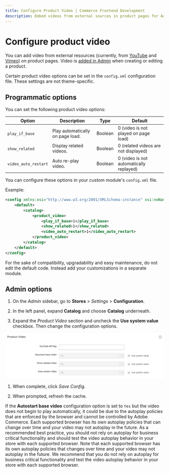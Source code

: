 ```yaml
---
title: Configure Product Video | Commerce Frontend Development
description: Embed videos from external sources in product pages for Adobe Commerce and Magento Open Source themes.
---
```


# Configure product video

You can add video from external resources (currently, from [YouTube](https://youtube.com) and [Vimeo](https://vimeo.com/)) on product pages. Video is [added in Admin](https://docs.magento.com/user-guide/catalog/product-video.html) when creating or editing a product.

Certain product video options can be set in the `config.xml` configuration file. These settings are not theme-specific.

## Programmatic options

You can set the following product video options:

|Option|Description|Type|Default|
|--- |--- |--- |--- |
|`play_if_base`|Play automatically on page load.|Boolean|0 (video is not played on page load)|
|`show_related`|Display related videos.|Boolean|0 (related videos are not displayed)|
|`video_auto_restart`|Auto re-play video.|Boolean|0 (video is not automatically replayed)|

You can configure these options in your custom module's `config.xml` file.

Example:

```xml
<config xmlns:xsi="http://www.w3.org/2001/XMLSchema-instance" xsi:noNamespaceSchemaLocation="urn:magento:module:Magento_Store:etc/config.xsd">
    <default>
        <catalog>
            <product_video>
                <play_if_base>1</play_if_base>
                <show_related>1</show_related>
                <video_auto_restart>1</video_auto_restart>
            </product_video>
        </catalog>
    </default>
</config>
```

For the sake of compatibility, upgradability and easy maintenance, do not edit the default code. Instead add your customizations in a separate module.

## Admin options

1. On the _Admin_ sidebar, go to **Stores** > _Settings_ > **Configuration**.

1. In the left panel, expand **Catalog** and choose **Catalog** underneath.

1. Expand the _Product Video_ section and uncheck the **Use system value** checkbox. Then change the configuration options.

![Product Video Options](../../_images/frontend/config-catalog-catalog-product-video.png)

1. When complete, click _Save Config_.

1. When prompted, refresh the cache.

<InlineAlert variant="info" slots="text"/>

If the **Autostart base video** configuration option is set to `Yes` but the video does not begin to play automatically, it could be due to the autoplay policies that are enforced by the browser and cannot be controlled by Adobe Commerce. Each supported browser has its own autoplay policies that can change over time and your video may not autoplay in the future. As a recommended best practice, you should not rely on autoplay for business critical functionality and should test the video autoplay behavior in your store with each supported browser.
Note that each supported browser has its own autoplay policies that changes over time and your video may not autoplay in the future. We recommend that you do not rely on autoplay for business critical functionality and test the video autoplay behavior in your store with each supported browser.
